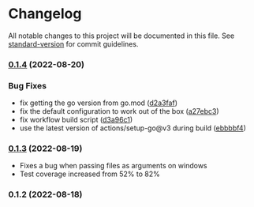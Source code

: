 # Changelog

All notable changes to this project will be documented in this file. See [standard-version](https://github.com/conventional-changelog/standard-version) for commit guidelines.

### [0.1.4](https://github.com/everdrone/grab/compare/v0.1.3...v0.1.4) (2022-08-20)


### Bug Fixes

* fix getting the go version from go.mod ([d2a3faf](https://github.com/everdrone/grab/commit/d2a3fafe5d0578ef9ecf1898a313f615d1dcb174))
* fix the default configuration to work out of the box ([a27ebc3](https://github.com/everdrone/grab/commit/a27ebc3565fa8bd7ace20a1fa22a9cc902a7b267))
* fix workflow build script ([d3a96c1](https://github.com/everdrone/grab/commit/d3a96c1411e9688f0faa0f790d1e1aef71f06090))
* use the latest version of actions/setup-go@v3 during build ([ebbbbf4](https://github.com/everdrone/grab/commit/ebbbbf4f8fccd6c366e82cbb48ac07ef8ea4a1ef))

### [0.1.3](https://github.com/everdrone/grab/compare/v0.1.2...v0.1.3) (2022-08-19)

- Fixes a bug when passing files as arguments on windows
- Test coverage increased from 52% to 82%

### 0.1.2 (2022-08-18)

